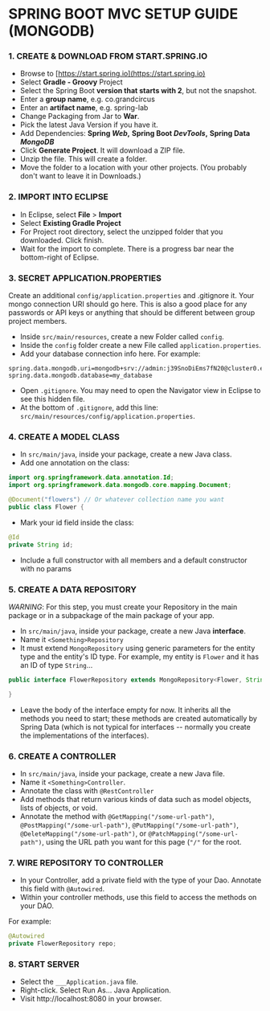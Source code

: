 # SPRING BOOT MVC SETUP GUIDE (MONGODB)

### 1. CREATE & DOWNLOAD FROM START.SPRING.IO
* Browse to [https://start.spring.io](https://start.spring.io)
* Select **Gradle - Groovy** Project
* Select the Spring Boot **version that starts with 2**, but not the snapshot.
* Enter a **group name**, e.g. co.grandcircus
* Enter an **artifact name**, e.g. spring-lab
* Change Packaging from Jar to **War**.
* Pick the latest Java Version if you have it.
* Add Dependencies: **Spring *Web*,** **Spring Boot *DevTools*,** **Spring Data *MongoDB***
* Click **Generate Project**. It will download a ZIP file.
* Unzip the file. This will create a folder.
* Move the folder to a location with your other projects. (You probably don't want to leave it in Downloads.)

### 2. IMPORT INTO ECLIPSE
* In Eclipse, select **File** > **Import**
* Select **Existing Gradle Project**
* For Project root directory, select the unzipped folder that you downloaded. Click finish.
* Wait for the import to complete. There is a progress bar near the bottom-right of Eclipse.

### 3. SECRET APPLICATION.PROPERTIES
Create an additional ``config/application.properties`` and .gitignore it. Your mongo connection URI should go here.
This is also a good place for any passwords or API keys or anything that should be different between group project members.

* Inside `src/main/resources`, create a new Folder called `config`.
* Inside the `config` folder create a new File called `application.properties`.
* Add your database connection info here. For example:

```
spring.data.mongodb.uri=mongodb+srv://admin:j39SnoDiEms7fN20@cluster0.end8n.mongodb.net/my_database
spring.data.mongodb.database=my_database
```
* Open `.gitignore`. You may need to open the Navigator view in Eclipse to see this hidden file.
* At the bottom of `.gitignore`, add this line: `src/main/resources/config/application.properties`.

### 4. CREATE A MODEL CLASS
* In `src/main/java`, inside your package, create a new Java class.
* Add one annotation on the class:
```java
import org.springframework.data.annotation.Id;
import org.springframework.data.mongodb.core.mapping.Document;

@Document("flowers") // Or whatever collection name you want
public class Flower {
```
* Mark your id field inside the class:
```java
@Id
private String id;
```
* Include a full constructor with all members and a default constructor with no params

### 5. CREATE A DATA REPOSITORY
*WARNING*: For this step, you must create your Repository in the main package or in a subpackage of the main package of your app.

* In `src/main/java`, inside your package, create a new Java **interface**.
* Name it `<Something>Repository`
* It must extend `MongoRepository` using generic parameters for the entity type and the entity's ID type. For example, my entity is `Flower` and it has an ID of type `String`...

```java
public interface FlowerRepository extends MongoRepository<Flower, String> {

}
```
* Leave the body of the interface empty for now. It inherits all the methods you need to start; these methods are created automatically by Spring Data (which is not typical for interfaces -- normally you create the implementations of the interfaces).

### 6. CREATE A CONTROLLER
* In `src/main/java`, inside your package, create a new Java file.
* Name it `<Something>Controller`.
* Annotate the class with `@RestController`
* Add methods that return various kinds of data such as model objects, lists of objects, or void.
* Annotate the method with `@GetMapping("/some-url-path")`, `@PostMapping("/some-url-path")`, `@PutMapping("/some-url-path")`, `@DeleteMapping("/some-url-path")`, or `@PatchMapping("/some-url-path")`, using the URL path you want for this page (`"/"` for the root.

### 7. WIRE REPOSITORY TO CONTROLLER
* In your Controller, add a private field with the type of your Dao. Annotate this field with `@Autowired`.
* Within your controller methods, use this field to access the methods on your DAO.

For example:

```java
@Autowired
private FlowerRepository repo;
```

### 8. START SERVER
* Select the `___Application.java` file.
* Right-click. Select Run As... Java Application.
* Visit http://localhost:8080 in your browser.
